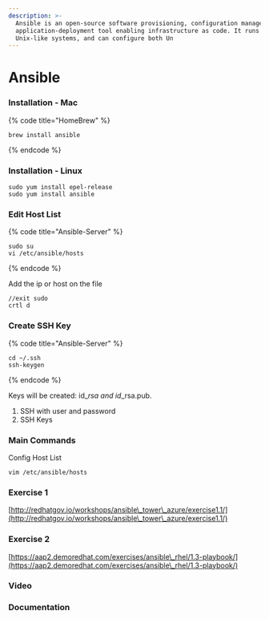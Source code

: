 ```yaml
---
description: >-
  Ansible is an open-source software provisioning, configuration management, and
  application-deployment tool enabling infrastructure as code. It runs on many
  Unix-like systems, and can configure both Un
---
```


# Ansible

### Installation - Mac

{% code title="HomeBrew" %}
```
brew install ansible
```
{% endcode %}



### Installation - Linux

```
sudo yum install epel-release
sudo yum install ansible
```

### Edit Host List

{% code title="Ansible-Server" %}
```
sudo su
vi /etc/ansible/hosts
```
{% endcode %}

Add the ip or host on the file&#x20;

```
//exit sudo 
crtl d
```



### Create SSH Key

{% code title="Ansible-Server" %}
```
cd ~/.ssh
ssh-keygen
```
{% endcode %}

Keys will be created: id\__rsa and id_\_rsa.pub.&#x20;



1. SSH with user and password
2. SSH Keys

###

### Main Commands

Config Host List

```
vim /etc/ansible/hosts 
```

###

### Exercise 1

[http://redhatgov.io/workshops/ansible\_tower\_azure/exercise1.1/](http://redhatgov.io/workshops/ansible\_tower\_azure/exercise1.1/)

### Exercise 2

[https://aap2.demoredhat.com/exercises/ansible\_rhel/1.3-playbook/](https://aap2.demoredhat.com/exercises/ansible\_rhel/1.3-playbook/)



###

### Video

###

### Documentation
